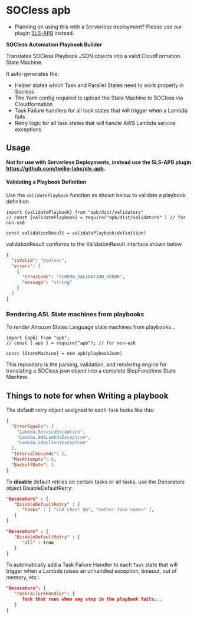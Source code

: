 # SOCless apb

- Planning on using this with a Serverless deployment? Please use our plugin [SLS-APB](https://github.com/twilio-labs/sls-apb) instead.

**SOCless Automation Playbook Builder**

Translates SOCless Playbook JSON objects into a valid CloudFormation State Machine.

It auto-generates the:

- Helper states which Task and Parallel States need to work properly in Socless
- The Yaml config required to upload the State Machine to SOCless via Cloudformation
- Task Failure handlers for all task states that will trigger when a Lambda fails
- Retry logic for all task states that will handle AWS Lambda service exceptions

## Usage

**Not for use with Serverless Deployments, instead use the SLS-APB plugin https://github.com/twilio-labs/sls-apb.**

#### Validating a Playbook Definition

Use the `validatePlaybook` function as shown below to validate a playbook definition

```
import {validatePlaybook} from "apb/dist/validators"
// const {validatePlaybook} = require("apb/dist/validators" ) // for non-es6

const validationResult = validatePlaybook(definition)
```

validationResult conforms to the ValidationResult interface shown below

```json
{
  "isValid": "boolean",
  "errors": [
    {
      "errorCode": "SCHEMA_VALIDATION_ERROR",
      "message": "string"
    }
  ]
}
```

### Rendering ASL State machines from playbooks

To render Amazon States Language state machines from playbooks...

```
import {apb} from "apb";
// const { apb } = require("apb"); // for non-es6

const {StateMachine} = new apb(playbookJson)
```

This repository is the parsing, validation, and rendering engine for translating a SOCless json object into a complete StepFunctions State Machine.

## Things to note for when Writing a playbook

The default retry object assigned to each `Task` looks like this:

```json
{
  "ErrorEquals": [
    "Lambda.ServiceException",
    "Lambda.AWSLambdaException",
    "Lambda.SdkClientException"
  ],
  "IntervalSeconds": 2,
  "MaxAttempts": 6,
  "BackoffRate": 2
}
```

To **disable** default retries on certain tasks or all tasks, use the Decorators object DisableDefaultRetry:

```json
"Decorators" : {
   "DisableDefaultRetry" : {
      "tasks" : [ "End_Cheer_Up", "<other_task_name>" ],
   }
}
```

```json
"Decorators" : {
   "DisableDefaultRetry" : {
      "all" : true
   }
}
```

To automatically add a Task Failure Handler to each `Task` state that will trigger when a Lambda raises an unhandled exception, timeout, out of memory, etc :

```json
"Decorators": {
   "TaskFailureHandler": {
      Task that runs when any step in the playbook fails...
   }
}
```
